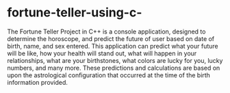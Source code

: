 # fortune-teller-using-c-
The Fortune Teller Project in C++ is a console application, designed to determine the horoscope, and predict the future of user based on date of birth, name, and sex entered. This application can predict what your future will be like, how your health will stand out, what will happen in your relationships, what are your birthstones, what colors are lucky for you, lucky numbers, and many more. These predictions and calculations are based on upon the astrological configuration that occurred at the time of the birth information provided.
